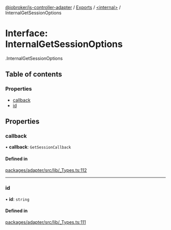 [@iobroker/js-controller-adapter](../README.md) / [Exports](../modules.md) / [<internal\>](../modules/internal_.md) / InternalGetSessionOptions

# Interface: InternalGetSessionOptions

[<internal>](../modules/internal_.md).InternalGetSessionOptions

## Table of contents

### Properties

- [callback](internal_.InternalGetSessionOptions.md#callback)
- [id](internal_.InternalGetSessionOptions.md#id)

## Properties

### callback

• **callback**: `GetSessionCallback`

#### Defined in

[packages/adapter/src/lib/_Types.ts:112](https://github.com/ioBroker/ioBroker.js-controller/blob/8b30b890/packages/adapter/src/lib/_Types.ts#L112)

___

### id

• **id**: `string`

#### Defined in

[packages/adapter/src/lib/_Types.ts:111](https://github.com/ioBroker/ioBroker.js-controller/blob/8b30b890/packages/adapter/src/lib/_Types.ts#L111)
